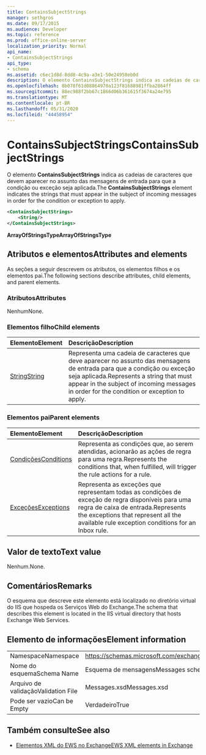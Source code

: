 ```yaml
---
title: ContainsSubjectStrings
manager: sethgros
ms.date: 09/17/2015
ms.audience: Developer
ms.topic: reference
ms.prod: office-online-server
localization_priority: Normal
api_name:
- ContainsSubjectStrings
api_type:
- schema
ms.assetid: c6ec1d8d-8dd8-4c9a-a3e1-50e24958eb0d
description: O elemento ContainsSubjectStrings indica as cadeias de caracteres que devem aparecer no assunto das mensagens de entrada para que a condição ou exceção seja aplicada.
ms.openlocfilehash: 8b078f61d08864970a123f81688981ffba2864ff
ms.sourcegitcommit: 88ec988f2bb67c1866d06b361615f3674a24e795
ms.translationtype: MT
ms.contentlocale: pt-BR
ms.lasthandoff: 05/31/2020
ms.locfileid: "44458954"
---
```

# <a name="containssubjectstrings"></a><span data-ttu-id="80210-103">ContainsSubjectStrings</span><span class="sxs-lookup"><span data-stu-id="80210-103">ContainsSubjectStrings</span></span>

<span data-ttu-id="80210-104">O elemento **ContainsSubjectStrings** indica as cadeias de caracteres que devem aparecer no assunto das mensagens de entrada para que a condição ou exceção seja aplicada.</span><span class="sxs-lookup"><span data-stu-id="80210-104">The **ContainsSubjectStrings** element indicates the strings that must appear in the subject of incoming messages in order for the condition or exception to apply.</span></span> 
  
```XML
<ContainsSubjectStrings>
    <String/>
</ContainsSubjectStrings>
```

 <span data-ttu-id="80210-105">**ArrayOfStringsType**</span><span class="sxs-lookup"><span data-stu-id="80210-105">**ArrayOfStringsType**</span></span>
## <a name="attributes-and-elements"></a><span data-ttu-id="80210-106">Atributos e elementos</span><span class="sxs-lookup"><span data-stu-id="80210-106">Attributes and elements</span></span>

<span data-ttu-id="80210-107">As seções a seguir descrevem os atributos, os elementos filhos e os elementos pai.</span><span class="sxs-lookup"><span data-stu-id="80210-107">The following sections describe attributes, child elements, and parent elements.</span></span>
  
### <a name="attributes"></a><span data-ttu-id="80210-108">Atributos</span><span class="sxs-lookup"><span data-stu-id="80210-108">Attributes</span></span>

<span data-ttu-id="80210-109">Nenhum</span><span class="sxs-lookup"><span data-stu-id="80210-109">None.</span></span>
  
### <a name="child-elements"></a><span data-ttu-id="80210-110">Elementos filho</span><span class="sxs-lookup"><span data-stu-id="80210-110">Child elements</span></span>

|<span data-ttu-id="80210-111">**Elemento**</span><span class="sxs-lookup"><span data-stu-id="80210-111">**Element**</span></span>|<span data-ttu-id="80210-112">**Descrição**</span><span class="sxs-lookup"><span data-stu-id="80210-112">**Description**</span></span>|
|:-----|:-----|
|[<span data-ttu-id="80210-113">String</span><span class="sxs-lookup"><span data-stu-id="80210-113">String</span></span>](string.md) <br/> |<span data-ttu-id="80210-114">Representa uma cadeia de caracteres que deve aparecer no assunto das mensagens de entrada para que a condição ou exceção seja aplicada.</span><span class="sxs-lookup"><span data-stu-id="80210-114">Represents a string that must appear in the subject of incoming messages in order for the condition or exception to apply.</span></span>  <br/> |
   
### <a name="parent-elements"></a><span data-ttu-id="80210-115">Elementos pai</span><span class="sxs-lookup"><span data-stu-id="80210-115">Parent elements</span></span>

|<span data-ttu-id="80210-116">**Elemento**</span><span class="sxs-lookup"><span data-stu-id="80210-116">**Element**</span></span>|<span data-ttu-id="80210-117">**Descrição**</span><span class="sxs-lookup"><span data-stu-id="80210-117">**Description**</span></span>|
|:-----|:-----|
|[<span data-ttu-id="80210-118">Condições</span><span class="sxs-lookup"><span data-stu-id="80210-118">Conditions</span></span>](conditions.md) <br/> |<span data-ttu-id="80210-119">Representa as condições que, ao serem atendidas, acionarão as ações de regra para uma regra.</span><span class="sxs-lookup"><span data-stu-id="80210-119">Represents the conditions that, when fulfilled, will trigger the rule actions for a rule.</span></span>  <br/> |
|[<span data-ttu-id="80210-120">Exceções</span><span class="sxs-lookup"><span data-stu-id="80210-120">Exceptions</span></span>](exceptions.md) <br/> |<span data-ttu-id="80210-121">Representa as exceções que representam todas as condições de exceção de regra disponíveis para uma regra de caixa de entrada.</span><span class="sxs-lookup"><span data-stu-id="80210-121">Represents the exceptions that represent all the available rule exception conditions for an Inbox rule.</span></span>  <br/> |
   
## <a name="text-value"></a><span data-ttu-id="80210-122">Valor de texto</span><span class="sxs-lookup"><span data-stu-id="80210-122">Text value</span></span>

<span data-ttu-id="80210-123">Nenhum.</span><span class="sxs-lookup"><span data-stu-id="80210-123">None.</span></span>
  
## <a name="remarks"></a><span data-ttu-id="80210-124">Comentários</span><span class="sxs-lookup"><span data-stu-id="80210-124">Remarks</span></span>

<span data-ttu-id="80210-125">O esquema que descreve este elemento está localizado no diretório virtual do IIS que hospeda os Serviços Web do Exchange.</span><span class="sxs-lookup"><span data-stu-id="80210-125">The schema that describes this element is located in the IIS virtual directory that hosts Exchange Web Services.</span></span>
  
## <a name="element-information"></a><span data-ttu-id="80210-126">Elemento de informações</span><span class="sxs-lookup"><span data-stu-id="80210-126">Element information</span></span>

|||
|:-----|:-----|
|<span data-ttu-id="80210-127">Namespace</span><span class="sxs-lookup"><span data-stu-id="80210-127">Namespace</span></span>  <br/> |https://schemas.microsoft.com/exchange/services/2006/messages  <br/> |
|<span data-ttu-id="80210-128">Nome do esquema</span><span class="sxs-lookup"><span data-stu-id="80210-128">Schema Name</span></span>  <br/> |<span data-ttu-id="80210-129">Esquema de mensagens</span><span class="sxs-lookup"><span data-stu-id="80210-129">Messages schema</span></span>  <br/> |
|<span data-ttu-id="80210-130">Arquivo de validação</span><span class="sxs-lookup"><span data-stu-id="80210-130">Validation File</span></span>  <br/> |<span data-ttu-id="80210-131">Messages.xsd</span><span class="sxs-lookup"><span data-stu-id="80210-131">Messages.xsd</span></span>  <br/> |
|<span data-ttu-id="80210-132">Pode ser vazio</span><span class="sxs-lookup"><span data-stu-id="80210-132">Can be Empty</span></span>  <br/> |<span data-ttu-id="80210-133">Verdadeiro</span><span class="sxs-lookup"><span data-stu-id="80210-133">True</span></span>  <br/> |
   
## <a name="see-also"></a><span data-ttu-id="80210-134">Também consulte</span><span class="sxs-lookup"><span data-stu-id="80210-134">See also</span></span>



- [<span data-ttu-id="80210-135">Elementos XML do EWS no Exchange</span><span class="sxs-lookup"><span data-stu-id="80210-135">EWS XML elements in Exchange</span></span>](ews-xml-elements-in-exchange.md)

